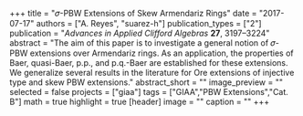 +++
title = "𝜎-PBW Extensions of Skew Armendariz Rings"
date = "2017-07-17"
authors = ["A. Reyes", "suarez-h"]
publication_types = ["2"]
publication = "*Advances in Applied Clifford Algebras* **27**, 3197–3224"
abstract = "The aim of this paper is to investigate a general notion of 𝜎-PBW extensions over Armendariz rings. As an application, the properties of Baer, quasi-Baer, p.p., and p.q.-Baer are established for these extensions. We generalize several results in the literature for Ore extensions of injective type and skew PBW extensions."
abstract_short = ""
image_preview = ""
selected = false
projects = ["giaa"]
tags = ["GIAA","PBW Extensions","Cat. B"]
math = true
highlight = true
[header]
image = ""
caption = ""
+++
